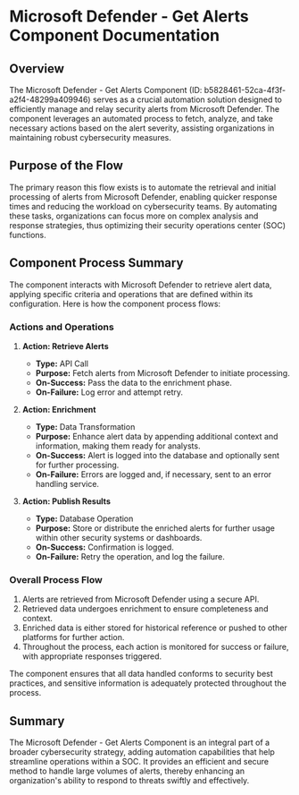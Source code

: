 # Microsoft Defender - Get Alerts Component Documentation

## Overview
The Microsoft Defender - Get Alerts Component (ID: b5828461-52ca-4f3f-a2f4-48299a409946) serves as a crucial automation solution designed to efficiently manage and relay security alerts from Microsoft Defender. The component leverages an automated process to fetch, analyze, and take necessary actions based on the alert severity, assisting organizations in maintaining robust cybersecurity measures.

## Purpose of the Flow
The primary reason this flow exists is to automate the retrieval and initial processing of alerts from Microsoft Defender, enabling quicker response times and reducing the workload on cybersecurity teams. By automating these tasks, organizations can focus more on complex analysis and response strategies, thus optimizing their security operations center (SOC) functions.

## Component Process Summary
The component interacts with Microsoft Defender to retrieve alert data, applying specific criteria and operations that are defined within its configuration. Here is how the component process flows:

### Actions and Operations
1. **Action: Retrieve Alerts**
   - **Type:** API Call
   - **Purpose:** Fetch alerts from Microsoft Defender to initiate processing.
   - **On-Success:** Pass the data to the enrichment phase.
   - **On-Failure:** Log error and attempt retry.

2. **Action: Enrichment**
   - **Type:** Data Transformation
   - **Purpose:** Enhance alert data by appending additional context and information, making them ready for analysts.
   - **On-Success:** Alert is logged into the database and optionally sent for further processing.
   - **On-Failure:** Errors are logged and, if necessary, sent to an error handling service.

3. **Action: Publish Results**
   - **Type:** Database Operation
   - **Purpose:** Store or distribute the enriched alerts for further usage within other security systems or dashboards.
   - **On-Success:** Confirmation is logged.
   - **On-Failure:** Retry the operation, and log the failure.

### Overall Process Flow
1. Alerts are retrieved from Microsoft Defender using a secure API.
2. Retrieved data undergoes enrichment to ensure completeness and context.
3. Enriched data is either stored for historical reference or pushed to other platforms for further action.
4. Throughout the process, each action is monitored for success or failure, with appropriate responses triggered.

The component ensures that all data handled conforms to security best practices, and sensitive information is adequately protected throughout the process.

## Summary
The Microsoft Defender - Get Alerts Component is an integral part of a broader cybersecurity strategy, adding automation capabilities that help streamline operations within a SOC. It provides an efficient and secure method to handle large volumes of alerts, thereby enhancing an organization's ability to respond to threats swiftly and effectively.

